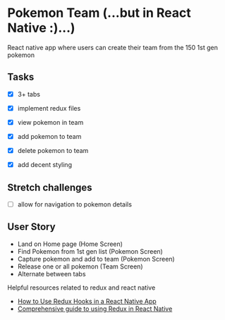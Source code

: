 # Pokemon Team (...but in React Native :)...)

React native app where users can create their team from the 150 1st gen pokemon

## Tasks
- [x] 3+ tabs
- [x] implement redux files
- [x] view pokemon in team
- [x] add pokemon to team
- [x] delete pokemon to team
- [x] add decent styling


## Stretch challenges
- [ ] allow for navigation to pokemon details

## User Story
- Land on Home page (Home Screen)
- Find Pokemon from 1st gen list (Pokemon Screen)
- Capture pokemon and add to team (Pokemon Screen)
- Release one or all pokemon (Team Screen)
- Alternate between tabs


Helpful resources related to redux and react native
- [How to Use Redux Hooks in a React Native App](https://blog.crowdbotics.com/use-redux-hooks-in-react-native-app/)
- [Comprehensive guide to using Redux in React Native](https://blog.logrocket.com/comprehensive-guide-to-using-redux-in-react-native/)